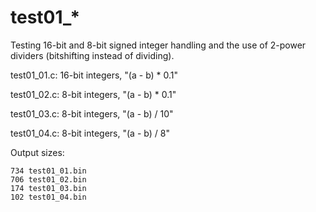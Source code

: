 
test01_*
========

Testing 16-bit and 8-bit signed integer handling and the use of 2-power dividers (bitshifting instead of dividing).

test01_01.c: 16-bit integers, "(a - b) * 0.1"

test01_02.c: 8-bit integers, "(a - b) * 0.1"

test01_03.c: 8-bit integers, "(a - b) / 10"

test01_04.c: 8-bit integers, "(a - b) / 8"

Output sizes:

```
734 test01_01.bin
706 test01_02.bin
174 test01_03.bin
102 test01_04.bin
```
